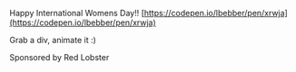 Happy International Womens Day!!
[https://codepen.io/lbebber/pen/xrwja](https://codepen.io/lbebber/pen/xrwja)

Grab a div, animate it :)

Sponsored by Red Lobster
